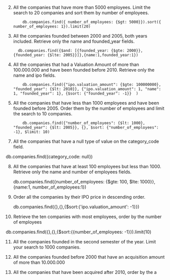 2.  All the companies that have more than 5000 employees.
    Limit the search to 20 companies and sort them by number of employees.

            db.companies.find({ number_of_employees: {$gt: 5000}}).sort({ number_of_employees: 1}).limit(20)

3.  All the companies founded between 2000 and 2005, both years included.
    Retrieve only the name and founded_year fields.

          db.companies.find({$and: [{founded_year: {$gte: 2000}}, {founded_year: {$lte: 2005}}]},{name:1,founded_year:1})

4.  All the companies that had a Valuation Amount of more than 100.000.000
    and have been founded before 2010.
    Retrieve only the name and ipo fields.

            db.companies.find({"ipo.valuation_amount": {$gte: 100000000}, "founded_year": {$lt: 2010}}, {"ipo.valuation_amount": 1, "name": 1, "founded_year": 1}, {$sort: {"founded_year": -1}}  )

5.  All the companies that have less than 1000 employees and have been founded before 2005.
    Order them by the number of employees and limit the search to 10 companies.

            db.companies.find({"number_of_employees": {$lt: 1000}, "founded_year": {$lt: 2005}}, {}, $sort: {"number_of_employees": -1}, $limit: 10)

<!-- 6.  All the companies that don't include the partners field. -->

7.  All the companies that have a null type of value on the category_code field.

db.companies.find({category_code: null})

8.  All the companies that have at least 100 employees but less than 1000.
    Retrieve only the name and number of employees fields.

    db.companies.find({number_of_employees: {$gte: 100, $lte: 1000}},{name:1, number_of_employees:1})

9.  Order all the companies by their IPO price in descending order.

    db.companies.find({},{},{$sort:{'ipo.valuation_amount': -1}})

10. Retrieve the ten companies with most employees, order by the number of employees

db.companies.find({},{},{$sort:{{number_of_employees: -1}}).limit(10)

11. All the companies founded in the second semester of the year.
    Limit your search to 1000 companies.

12. All the companies founded before 2000 that have an acquisition amount of more than 10.000.000

13. All the companies that have been acquired after 2010,
    order by the a
